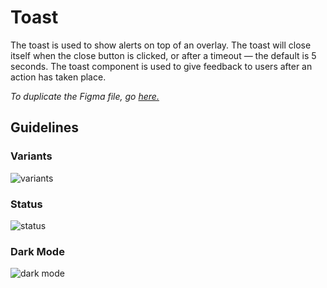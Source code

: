 # Toast

The toast is used to show alerts on top of an overlay. The toast will close itself when the close button is clicked, or after a timeout — the default is 5 seconds. The toast component is used to give feedback to users after an action has taken place.

*To duplicate the Figma file, go [here.](https://www.figma.com/file/zZi2fYDUjWEMPQJWAt8VWv/Threshold-DS?node-id=834%3A18160)*

## Guidelines

### Variants

![variants](https://user-images.githubusercontent.com/57226633/197229480-d90f923d-fe2f-4bef-94cd-2ddbd4f90f40.png)

### Status

![status](https://user-images.githubusercontent.com/57226633/197229461-a438752d-1787-4071-9789-c83cca68ff6e.png)

### Dark Mode

![dark mode](https://user-images.githubusercontent.com/57226633/197229447-75dc7cdc-147a-4305-82ce-8d728c313c0a.png)
